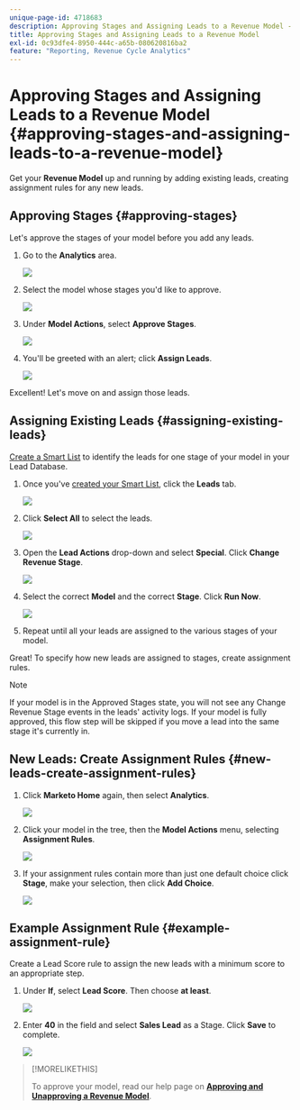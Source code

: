 ```yaml
---
unique-page-id: 4718683
description: Approving Stages and Assigning Leads to a Revenue Model - Marketo Docs - Product Documentation
title: Approving Stages and Assigning Leads to a Revenue Model
exl-id: 0c93dfe4-8950-444c-a65b-080620816ba2
feature: "Reporting, Revenue Cycle Analytics"
---
```

# Approving Stages and Assigning Leads to a Revenue Model {#approving-stages-and-assigning-leads-to-a-revenue-model}

Get your **Revenue Model** up and running by adding existing leads, creating assignment rules for any new leads.  

## Approving Stages {#approving-stages}

Let's approve the stages of your model before you add any leads.

1. Go to the **Analytics** area.

   ![](assets/image2015-4-28-17-3a8-3a8.png)

1. Select the model whose stages you'd like to approve.

   ![](assets/image2015-4-28-17-3a10-3a3.png)

1. Under **Model Actions**, select **Approve Stages**.

   ![](assets/image2015-4-28-17-3a12-3a37.png)

1. You'll be greeted with an alert; click **Assign Leads**.

   ![](assets/image2015-4-28-17-3a5-3a39.png)

Excellent! Let's move on and assign those leads.

## Assigning Existing Leads {#assigning-existing-leads}

[Create a Smart List](/help/marketo/product-docs/core-marketo-concepts/smart-lists-and-static-lists/creating-a-smart-list/create-a-smart-list.md) to identify the leads for one stage of your model in your Lead Database.

1. Once you've [created your Smart List](/help/marketo/product-docs/core-marketo-concepts/smart-lists-and-static-lists/creating-a-smart-list/create-a-smart-list.md), click the **Leads** tab.

   ![](assets/image2015-4-29-11-3a37-3a30.png)

1. Click **Select All** to select the leads.

   ![](assets/image2015-4-29-11-3a39-3a39.png)

1. Open the **Lead Actions** drop-down and select **Special**. Click **Change Revenue Stage**.

   ![](assets/image2015-4-29-11-3a40-3a38.png)

1. Select the correct **Model** and the correct **Stage**. Click **Run Now**.

   ![](assets/image2015-4-29-11-3a43-3a41.png)

1. Repeat until all your leads are assigned to the various stages of your model.

Great! To specify how new leads are assigned to stages, create assignment rules.

>[!NOTE]
>
>If your model is in the Approved Stages state, you will not see any Change Revenue Stage events in the leads' activity logs. If your model is fully approved, this flow step will be skipped if you move a lead into the same stage it's currently in.

## New Leads: Create Assignment Rules  {#new-leads-create-assignment-rules}

1. Click **Marketo Home** again, then select **Analytics**.

   ![](assets/image2015-4-28-17-3a8-3a8.png)

1. Click your model in the tree, then the **Model Actions** menu, selecting **Assignment Rules**.

   ![](assets/image2015-4-29-11-3a52-3a17.png)

1. If your assignment rules contain more than just one default choice click **Stage**, make your selection, then click **Add Choice**.

   ![](assets/image2015-4-29-12-3a5-3a46.png)

## Example Assignment Rule {#example-assignment-rule}

Create a Lead Score rule to assign the new leads with a minimum score to an appropriate step.

1. Under **If**, select **Lead Score**. Then choose **at least**.

   ![](assets/image2015-4-29-13-3a27-3a8.png)

1. Enter **40** in the field and select **Sales Lead** as a Stage. Click **Save** to complete.

   ![](assets/image2015-4-29-14-3a4-3a23.png)

>[!MORELIKETHIS]
>
>To approve your model, read our help page on **[Approving and Unapproving a Revenue Model](/help/marketo/product-docs/reporting/revenue-cycle-analytics/revenue-cycle-models/approve-unapprove-a-revenue-model.md)**.
